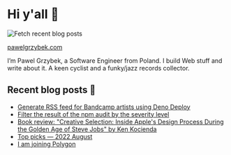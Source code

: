 # Hi y'all 👋

![Fetch recent blog posts](https://github.com/pawelgrzybek/pawelgrzybek/workflows/Fetch%20recent%20blog%20posts/badge.svg)

[pawelgrzybek.com](https://pawelgrzybek.com)

I’m Pawel Grzybek, a Software Engineer from Poland. I build Web stuff and write about it. A keen cyclist and a funky/jazz records collector.

## Recent blog posts 📝

<!-- FEED-START -->
- [Generate RSS feed for Bandcamp artists using Deno Deploy](https://pawelgrzybek.com/generate-rss-feed-for-bandcamp-artists-using-deno-deploy/)
- [Filter the result of the npm audit by the severity level](https://pawelgrzybek.com/filter-the-result-of-the-npm-audit-by-the-severity-level/)
- [Book review: "Creative Selection: Inside Apple's Design Process During the Golden Age of Steve Jobs" by Ken Kocienda](https://pawelgrzybek.com/book-review-creative-selection-inside-apples-design-process-during-the-golden-age-of-steve-jobs-by-ken-kocienda/)
- [Top picks — 2022 August](https://pawelgrzybek.com/top-picks-2022-august/)
- [I am joining Polygon](https://pawelgrzybek.com/i-am-joining-polygon/)
<!-- FEED-END -->